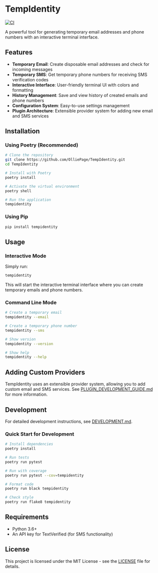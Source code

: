 # TempIdentity

[![CI](https://github.com/OlliePage/TempIdentity/actions/workflows/ci.yml/badge.svg)](https://github.com/OlliePage/TempIdentity/actions/workflows/ci.yml)

A powerful tool for generating temporary email addresses and phone numbers with an interactive terminal interface.

## Features

- **Temporary Email**: Create disposable email addresses and check for incoming messages
- **Temporary SMS**: Get temporary phone numbers for receiving SMS verification codes
- **Interactive Interface**: User-friendly terminal UI with colors and formatting
- **History Management**: Save and view history of created emails and phone numbers
- **Configuration System**: Easy-to-use settings management
- **Plugin Architecture**: Extensible provider system for adding new email and SMS services

## Installation

### Using Poetry (Recommended)

```bash
# Clone the repository
git clone https://github.com/OlliePage/TempIdentity.git
cd TempIdentity

# Install with Poetry
poetry install

# Activate the virtual environment
poetry shell

# Run the application
tempidentity
```

### Using Pip

```bash
pip install tempidentity
```

## Usage

### Interactive Mode

Simply run:

```bash
tempidentity
```

This will start the interactive terminal interface where you can create temporary emails and phone numbers.

### Command Line Mode

```bash
# Create a temporary email
tempidentity --email

# Create a temporary phone number
tempidentity --sms

# Show version
tempidentity --version

# Show help
tempidentity --help
```

## Adding Custom Providers

TempIdentity uses an extensible provider system, allowing you to add custom email and SMS services. 
See [PLUGIN_DEVELOPMENT_GUIDE.md](PLUGIN_DEVELOPMENT_GUIDE.md) for more information.

## Development

For detailed development instructions, see [DEVELOPMENT.md](DEVELOPMENT.md).

### Quick Start for Development

```bash
# Install dependencies
poetry install

# Run tests
poetry run pytest

# Run with coverage
poetry run pytest --cov=tempidentity

# Format code
poetry run black tempidentity

# Check style
poetry run flake8 tempidentity
```

## Requirements

- Python 3.6+
- An API key for TextVerified (for SMS functionality)

## License

This project is licensed under the MIT License - see the [LICENSE](LICENSE) file for details.